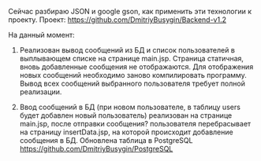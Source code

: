 Сейчас разбираю JSON и google gson, как применить эти технологии к проекту.
Проект: https://github.com/DmitriyBusygin/Backend-v1.2

На данный момент:
1. Реализован вывод сообщений из БД и список пользователей в выплывающем списке на странице main.jsp. Страница статичная, вновь добавленные сообщения не отображаются. Для отображения новых сообщений необходимо заново компилировать программу. Вывод всех сообщений выбранного пользователя требует полной реализации.

2. Ввод сообщений в БД (при новом пользователе, в таблицу users будет добавлен новый пользователь) реализован на странице main.jsp, после отправки сообщения? пользователя перебрасывает на страницу insertData.jsp, на которой происходит добавление сообщения в БД. Обновлена таблица в PostgreSQL https://github.com/DmitriyBusygin/PostgreSQL
